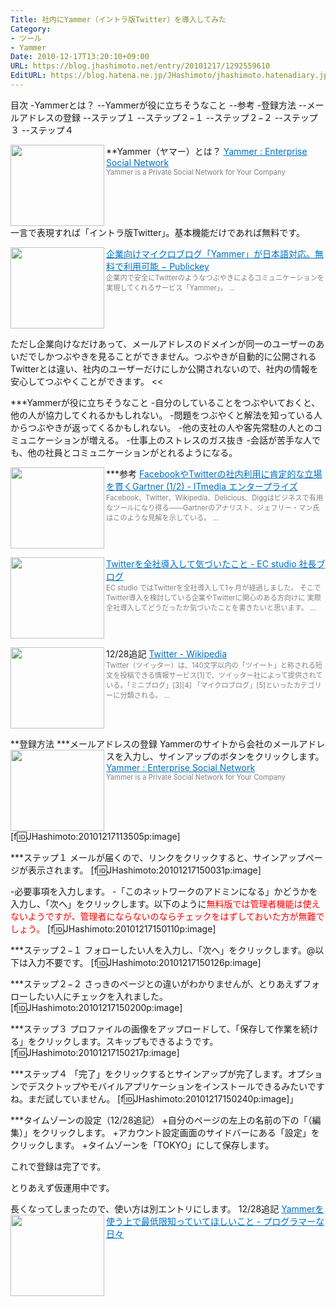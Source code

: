 ```yaml
---
Title: 社内にYammer（イントラ版Twitter）を導入してみた
Category:
- ツール
- Yammer
Date: 2010-12-17T13:20:10+09:00
URL: https://blog.jhashimoto.net/entry/20101217/1292559610
EditURL: https://blog.hatena.ne.jp/JHashimoto/jhashimoto.hatenadiary.jp/atom/entry/12921228815717258414
---
```


目次
-Yammerとは？
--Yammerが役に立ちそうなこと
--参考
-登録方法
--メールアドレスの登録
--ステップ１
--ステップ２−１
--ステップ２−２
--ステップ３
--ステップ４

**Yammer（ヤマー）とは？
<a href="https://www.yammer.com/" target="_blank"><img class="alignleft" align="left" border="0" src="http://capture.heartrails.com/150x130/shadow?https://www.yammer.com/" alt="" width="150" height="130" /></a><a style="color:#0070C5;" href="https://www.yammer.com/" target="_blank">Yammer : Enterprise Social Network</a><a href="https://www.yammer.com/" target="_blank"><img border="0" src="http://b.hatena.ne.jp/entry/image/https://www.yammer.com/" alt="" /></a><br><span style="color: #808080;font-size: 80%;">Yammer is a Private Social Network for Your Company</span><br style="clear:both;" />
一言で表現すれば「イントラ版Twitter」。基本機能だけであれば無料です。

<a href="http://www.publickey1.jp/blog/10/yammer.html" target="_blank"><img class="alignleft" align="left" border="0" src="http://capture.heartrails.com/150x130/shadow?http://www.publickey1.jp/blog/10/yammer.html" alt="" width="150" height="130" /></a><a style="color:#0070C5;" href="http://www.publickey1.jp/blog/10/yammer.html" target="_blank">企業向けマイクロブログ「Yammer」が日本語対応。無料で利用可能 − Publickey</a><a href="http://b.hatena.ne.jp/entry/http://www.publickey1.jp/blog/10/yammer.html" target="_blank"><img border="0" src="http://b.hatena.ne.jp/entry/image/http://www.publickey1.jp/blog/10/yammer.html" alt="" /></a><br><span style="color: #808080;font-size: 80%;">企業内で安全にTwitterのようなつぶやきによるコミュニケーションを実現してくれるサービス「Yammer」。 ...</span><br style="clear:both;" />
>>
ただし企業向けなだけあって、メールアドレスのドメインが同一のユーザーのあいだでしかつぶやきを見ることができません。つぶやきが自動的に公開されるTwitterとは違い、社内のユーザーだけにしか公開されないので、社内の情報を安心してつぶやくことができます。
<<

***Yammerが役に立ちそうなこと
-自分のしていることをつぶやいておくと、他の人が協力してくれるかもしれない。
-問題をつぶやくと解法を知っている人からつぶやきが返ってくるかもしれない。
-他の支社の人や客先常駐の人とのコミュニケーションが増える。
-仕事上のストレスのガス抜き
-会話が苦手な人でも、他の社員とコミュニケーションがとれるようになる。

***参考
<a href="http://www.itmedia.co.jp/enterprise/articles/0809/30/news005.html" target="_blank"><img class="alignleft" align="left" border="0" src="http://capture.heartrails.com/150x130/shadow?http://www.itmedia.co.jp/enterprise/articles/0809/30/news005.html" alt="" width="150" height="130" /></a><a style="color:#0070C5;" href="http://www.itmedia.co.jp/enterprise/articles/0809/30/news005.html" target="_blank">FacebookやTwitterの社内利用に肯定的な立場を貫くGartner (1/2) - ITmedia エンタープライズ</a><a href="http://b.hatena.ne.jp/entry/http://www.itmedia.co.jp/enterprise/articles/0809/30/news005.html" target="_blank"><img border="0" src="http://b.hatena.ne.jp/entry/image/http://www.itmedia.co.jp/enterprise/articles/0809/30/news005.html" alt="" /></a><br><span style="color: #808080;font-size: 80%;">Facebook、Twitter、Wikipedia、Delicious、Diggはビジネスで有用なツールになり得る――Gartnerのアナリスト、ジェフリー・マン氏はこのような見解を示している。 ...</span><br style="clear:both;" />

<a href="http://blog.ecstudio.jp/ec_studio_blog/090911twitter.html" target="_blank"><img class="alignleft" align="left" border="0" src="http://capture.heartrails.com/150x130/shadow?http://blog.ecstudio.jp/ec_studio_blog/090911twitter.html" alt="" width="150" height="130" /></a><a style="color:#0070C5;" href="http://blog.ecstudio.jp/ec_studio_blog/090911twitter.html" target="_blank">Twitterを全社導入して気づいたこと - EC studio 社長ブログ</a><a href="http://b.hatena.ne.jp/entry/http://blog.ecstudio.jp/ec_studio_blog/090911twitter.html" target="_blank"><img border="0" src="http://b.hatena.ne.jp/entry/image/http://blog.ecstudio.jp/ec_studio_blog/090911twitter.html" alt="" /></a><br><span style="color: #808080;font-size: 80%;">EC studio ではTwitterを全社導入して1ヶ月が経過しました。 そこでTwitter導入を検討している企業やTwitterに関心のある方向けに 実際全社導入してどうだったか気づいたことを書きたいと思います。 ...</span><br style="clear:both;" />

12/28追記
<a href="http://ja.wikipedia.org/wiki/Twitter" target="_blank"><img class="alignleft" align="left" border="0" src="http://capture.heartrails.com/150x130/shadow?http://ja.wikipedia.org/wiki/Twitter" alt="" width="150" height="130" /></a><a style="color:#0070C5;" href="http://ja.wikipedia.org/wiki/Twitter" target="_blank">Twitter - Wikipedia</a><a href="http://b.hatena.ne.jp/entry/http://ja.wikipedia.org/wiki/Twitter" target="_blank"><img border="0" src="http://b.hatena.ne.jp/entry/image/http://ja.wikipedia.org/wiki/Twitter" alt="" /></a><br><span style="color: #808080;font-size: 80%;">Twitter（ツイッター）は、140文字以内の「ツイート」と称される短文を投稿できる情報サービス[1]で、ツイッター社によって提供されている。「ミニブログ」[3][4] 「マイクロブログ」[5]といったカテゴリーに分類される。 ...</span><br style="clear:both;" />

**登録方法
***メールアドレスの登録
Yammerのサイトから会社のメールアドレスを入力し、サインアップのボタンをクリックします。
<a href="https://www.yammer.com/" target="_blank"><img class="alignleft" align="left" border="0" src="http://capture.heartrails.com/150x130/shadow?https://www.yammer.com/" alt="" width="150" height="130" /></a><a style="color:#0070C5;" href="https://www.yammer.com/" target="_blank">Yammer : Enterprise Social Network</a><a href="https://www.yammer.com/" target="_blank"><img border="0" src="http://b.hatena.ne.jp/entry/image/https://www.yammer.com/" alt="" /></a><br><span style="color: #808080;font-size: 80%;">Yammer is a Private Social Network for Your Company</span><br style="clear:both;" />
[f:id:JHashimoto:20101217113505p:image]

***ステップ１
メールが届くので、リンクをクリックすると、サインアップページが表示されます。
[f:id:JHashimoto:20101217150031p:image]

-必要事項を入力します。
-「このネットワークのアドミンになる」かどうかを入力し、「次へ」をクリックします。以下のように<span style="color:#FF0000;">無料版では管理者機能は使えないようですが、管理者にならないのならチェックをはずしておいた方が無難でしょう。</span>
[f:id:JHashimoto:20101217150110p:image]

***ステップ２−１
フォローしたい人を入力し、「次へ」をクリックします。@以下は入力不要です。
[f:id:JHashimoto:20101217150126p:image]

***ステップ２−２
さっきのページとの違いがわかりませんが、とりあえずフォローしたい人にチェックを入れました。
[f:id:JHashimoto:20101217150200p:image]

***ステップ３
プロファイルの画像をアップロードして、「保存して作業を続ける」をクリックします。スキップもできるようです。
[f:id:JHashimoto:20101217150217p:image]

***ステップ４
「完了」をクリックするとサインアップが完了します。オプションでデスクトップやモバイルアプリケーションをインストールできるみたいですね。まだ試していません。
[f:id:JHashimoto:20101217150240p:image]」

***タイムゾーンの設定（12/28追記）
+自分のページの左上の名前の下の「（編集）」をクリックします。
+アカウント設定画面のサイドバーにある「設定」をクリックします。
+タイムゾーンを「TOKYO」にして保存します。

これで登録は完了です。

とりあえず仮運用中です。

長くなってしまったので、使い方は別エントリにします。
12/28追記
<a href="http://d.hatena.ne.jp/JHashimoto/20101227/1293478000" target="_blank" rel="nofollow"><img class="alignleft" align="left" border="0" src="http://capture.heartrails.com/150x130/shadow?http://d.hatena.ne.jp/JHashimoto/20101227/1293478000" alt="" width="150" height="130" /></a><a style="color:#0070C5;" href="http://d.hatena.ne.jp/JHashimoto/20101227/1293478000" target="_blank" rel="nofollow">Yammerを使う上で最低限知っていてほしいこと - プログラマーな日々</a><a href="http://b.hatena.ne.jp/entry/http://d.hatena.ne.jp/JHashimoto/20101227/1293478000" target="_blank"><img border="0" src="http://b.hatena.ne.jp/entry/image/http://d.hatena.ne.jp/JHashimoto/20101227/1293478000" alt="" /></a><br style="clear:both;" />

